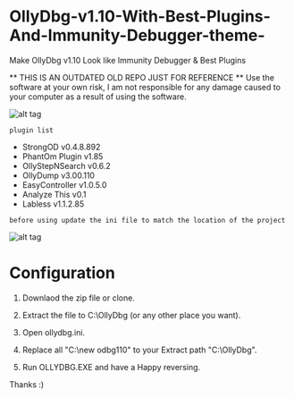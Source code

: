 # OllyDbg-v1.10-With-Best-Plugins-And-Immunity-Debugger-theme-
Make OllyDbg v1.10 Look like Immunity Debugger &amp; Best Plugins

** THIS IS AN OUTDATED OLD REPO JUST FOR REFERENCE ** 
Use the software at your own risk, I am not responsible for any damage caused to your computer as a result of using the software.


![alt tag](https://github.com/romanzaikin/OllyDbg-v1.10-With-Best-Plugins-And-Immunity-Debugger-theme-/blob/master/ollydbg.JPG)

```plugin list```

- StrongOD v0.4.8.892
- PhantOm Plugin v1.85
- OllyStepNSearch v0.6.2
- OllyDump v3.00.110
- EasyController v1.0.5.0
- Analyze This v0.1
- Labless v1.1.2.85

```before using update the ini file to match the location of the project```

![alt tag](https://raw.githubusercontent.com/romanzaikin/OllyDbg-v1.10-With-Best-Plugins-And-Immunity-Debugger-theme-/master/odbg%20place.JPG)


Configuration
==========================
1) Downlaod the zip file or clone.

2) Extract the file to C:\OllyDbg (or any other place you want).

3) Open ollydbg.ini.

4) Replace all "C:\new odbg110" to your Extract path "C:\OllyDbg".

5) Run OLLYDBG.EXE and have a Happy reversing.


Thanks :)
